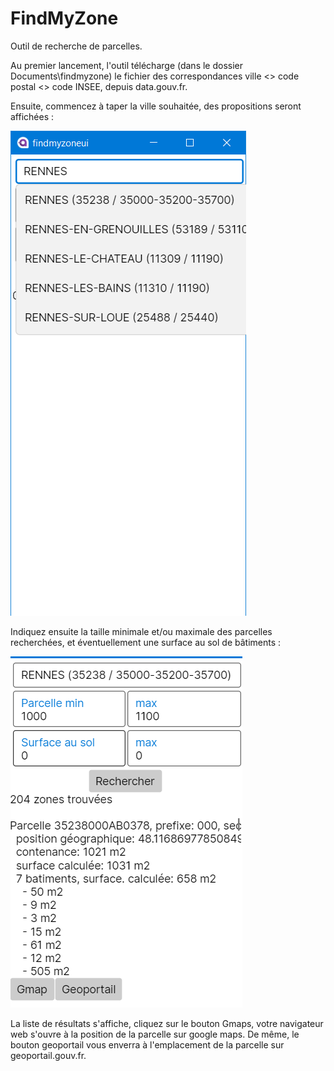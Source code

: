 # FindMyZone

Outil de recherche de parcelles.

Au premier lancement, l'outil télécharge (dans le dossier Documents\findmyzone) le fichier des correspondances ville <> code postal <> code INSEE,
depuis data.gouv.fr.

Ensuite, commencez à taper la ville souhaitée, des propositions seront affichées :

![findmyzone_1](findmyzone_1.png)

Indiquez ensuite la taille minimale et/ou maximale des parcelles recherchées,
et éventuellement une surface au sol de bâtiments :

![findmyzone_1](findmyzone_2.png)

La liste de résultats s'affiche,
cliquez sur le bouton Gmaps, votre navigateur web s'ouvre à la position de la parcelle sur google maps.
De même, le bouton geoportail vous enverra à l'emplacement de la parcelle sur geoportail.gouv.fr.
